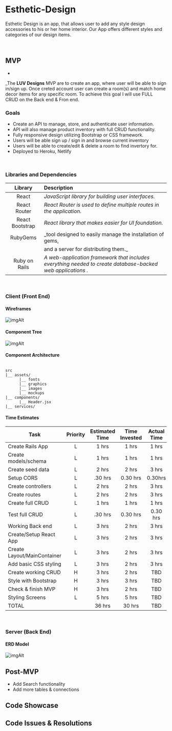 # Esthetic-Design
Esthetic Design is an app, that allows user to add any style design accessories to his or her home interior. Our App offers different styles and categories of our design items. 

<br>

## MVP
- 
_The **LUV Designs** MVP are to create an app, where user will be able to sign in/sign up. Once creted account user can create a room(s) and match home decor items for any specific room. To achieve this goal I will use FULL CRUD on the Back end & Fron end.
<br>

### Goals

- Create an API to manage, store, and authenticate user information.
- API will also manage product inventory with full CRUD functionality.
- Fully responsive design utilizing Bootstrap or CSS framework.
- Users will be able sign up / sign in and browse current inventory
- Users will be able to create/edit & delete a room to find invertory for.
- Deployed to Heroku, Netlify

<br>

### Libraries and Dependencies


|     Library      | Description                                        |
| :--------------: | :-----------------------------------------         |
|      React       | _JavaScript library for building user interfaces._ |
|   React Router   | _React Router is used to define multiple routes in the application._|
| React Bootstrap | _React library that makes easier for UI foundation._|
|    RubyGems   | _tool designed to easily manage the installation of gems,|
|                 |    and a server for distributing them._         |
|  Ruby on Rails  | _A web-application framework that includes everything needed to create database-backed web applications ._         |

<br>

### Client (Front End)

#### Wireframes

![imgAlt](https://i.imgur.com/dd2G6jk.png)

#### Component Tree

![imgAlt](https://i.imgur.com/0dYY3qn.png)


#### Component Architecture

``` structure

src
|__ assets/
      |__ fonts
      |__ graphics
      |__ images
      |__ mockups
|__ components/
      |__ Header.jsx
|__ services/

```

#### Time Estimates



| Task                | Priority | Estimated Time | Time Invested | Actual Time |
| ------------------- | :------: | :------------: | :-----------: | :---------: |
| Create Rails App    |    L     |     1 hrs      |     1 hrs     |    1 hrs    |
| Create models/schema|    L     |     1 hrs      |     1 hrs     |    1 hrs    |
| Create seed data    |    L     |     2 hrs      |     2 hrs     |    3 hrs    |
| Setup CORS          |    L     |   .30 hrs      |     0.30 hrs     |    0.30hrs  |
| Create controllers  |    L     |     2 hrs      |     2 hrs     |    3 hrs    |
| Create routes       |    L     |     2 hrs      |     2 hrs     |    3 hrs    |
| Create full CRUD    |    L     |     1 hrs      |     1 hrs     |    1 hrs    |
| Test full CRUD      |    L     |   .30 hrs      |     0.30 hrs     |    0.30 hrs  |
| Working Back end   |    L     |     3 hrs      |     2 hrs     |    3 hrs    |
| Create/Setup React App   |    L     |     3 hrs      |     2 hrs     |    3 hrs    |
| Create Layout/MainContainer  |    L     |     3 hrs      |     2 hrs     |    3 hrs  |
| Add basic CSS styling   |    L     |     3 hrs      |     2 hrs     |    3 hrs    |
| Create working CRUD |    H     |     3 hrs      |     2 hrs     |     TBD     |
| Style with Bootstrap|    H     |     3 hrs      |     3 hrs     |     TBD     |
| Check & finish MVP  |    H     |     3 hrs      |     2 hrs     |     TBD     |
| Styling Screens     |    L     |     5 hrs      |     5 hrs     |     TBD     |
| TOTAL               |          |     36 hrs     |     30 hrs    |     TBD     |


<br>

### Server (Back End)

#### ERD Model

![imgAlt](https://i.imgur.com/k8GZGTf.png)

## Post-MVP

- Add Search functionality
- Add more tables & connections


## Code Showcase



## Code Issues & Resolutions

